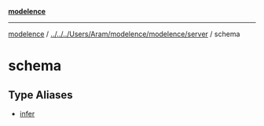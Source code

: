 [**modelence**](../../../../../../../Aram/modelence/modelence/README.md)

***

[modelence](../../../../../../../Aram/modelence/modelence/README.md) / [../../../Users/Aram/modelence/modelence/server](../../README.md) / schema

# schema

## Type Aliases

- [infer](type-aliases/infer.md)
